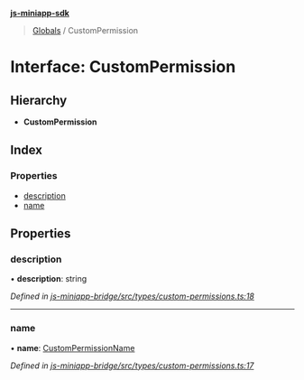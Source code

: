 **[js-miniapp-sdk](../README.md)**

> [Globals](../README.md) / CustomPermission

# Interface: CustomPermission

## Hierarchy

* **CustomPermission**

## Index

### Properties

* [description](custompermission.md#description)
* [name](custompermission.md#name)

## Properties

### description

•  **description**: string

*Defined in [js-miniapp-bridge/src/types/custom-permissions.ts:18](https://github.com/rakutentech/js-miniapp/blob/da5571c/js-miniapp-bridge/src/types/custom-permissions.ts#L18)*

___

### name

•  **name**: [CustomPermissionName](../enums/custompermissionname.md)

*Defined in [js-miniapp-bridge/src/types/custom-permissions.ts:17](https://github.com/rakutentech/js-miniapp/blob/da5571c/js-miniapp-bridge/src/types/custom-permissions.ts#L17)*
